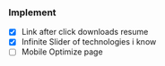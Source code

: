### Implement
- [x] Link after click downloads resume 
- [x] Infinite Slider of technologies i know
- [ ] Mobile Optimize page
